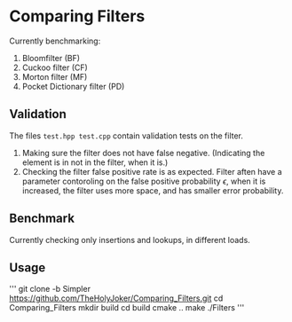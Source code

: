 # Comparing Filters
Currently benchmarking:
1. Bloomfilter (BF)
2. Cuckoo filter (CF)
3. Morton filter (MF)
4. Pocket Dictionary filter (PD)

## Validation
  The files `test.hpp test.cpp` contain validation tests on the filter.
  1. Making sure the filter does not have false negative. (Indicating the element is in not in the filter, when it is.)
  2. Checking the filter false positive rate is as expected. 
  Filter aften have a parameter contoroling on the false positive probability $\epsilon$, when it is increased, the filter uses more space, and has smaller error probability.  
  
 ## Benchmark
 Currently checking only insertions and lookups, in different loads.
 
 
 ## Usage
 '''
 git clone -b Simpler https://github.com/TheHolyJoker/Comparing_Filters.git
 cd Comparing_Filters
 mkdir build
 cd build
 cmake ..
 make
 ./Filters
 '''
 
